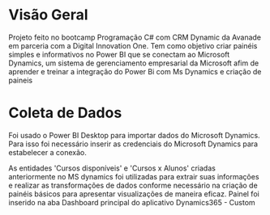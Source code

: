 # Visão Geral

Projeto feito no bootcamp Programação C# com CRM Dynamic da Avanade em parceria com a Digital Innovation One. Tem como objetivo criar painéis simples e informativos no Power BI que se conectam ao Microsoft Dynamics, um sistema de gerenciamento empresarial da Microsoft afim de aprender e treinar a integração do Power Bi com Ms Dynamics e criação de paineis

# **Coleta de Dados**

Foi usado o Power BI Desktop para importar dados do Microsoft Dynamics. Para isso foi necessário inserir as credenciais do Microsoft Dynamics para estabelecer a conexão.

As entidades 'Cursos disponíveis' e 'Cursos x Alunos' criadas anteriormente no MS dynamics foi utilizadas para extrair suas informações e realizar as transformações de dados conforme necessário na criação de painéis básicos para apresentar visualizações de maneira eficaz. Painel foi inserido na aba Dashboard principal do aplicativo Dynamics365 - Custom
